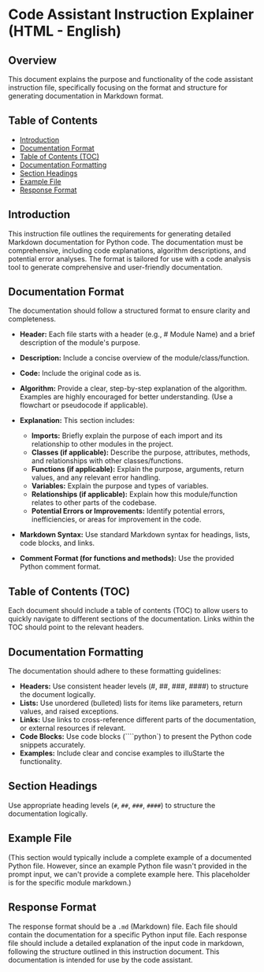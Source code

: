 # Code Assistant Instruction Explainer (HTML - English)

## Overview

This document explains the purpose and functionality of the code assistant instruction file, specifically focusing on the format and structure for generating documentation in Markdown format.

## Table of Contents

* [Introduction](#introduction)
* [Documentation Format](#documentation-format)
* [Table of Contents (TOC)](#table-of-contents-toc)
* [Documentation Formatting](#documentation-formatting)
* [Section Headings](#section-headings)
* [Example File](#example-file)
* [Response Format](#response-format)


## Introduction

This instruction file outlines the requirements for generating detailed Markdown documentation for Python code. The documentation must be comprehensive, including code explanations, algorithm descriptions, and potential error analyses.  The format is tailored for use with a code analysis tool to generate comprehensive and user-friendly documentation.


## Documentation Format

The documentation should follow a structured format to ensure clarity and completeness.

* **Header:** Each file starts with a header (e.g., # Module Name) and a brief description of the module's purpose.

* **Description:**  Include a concise overview of the module/class/function.

* **Code:** Include the original code as is.

* **Algorithm:** Provide a clear, step-by-step explanation of the algorithm.  Examples are highly encouraged for better understanding. (Use a flowchart or pseudocode if applicable).

* **Explanation:** This section includes:
    * **Imports:** Briefly explain the purpose of each import and its relationship to other modules in the project.
    * **Classes (if applicable):** Describe the purpose, attributes, methods, and relationships with other classes/functions.
    * **Functions (if applicable):** Explain the purpose, arguments, return values, and any relevant error handling.
    * **Variables:** Explain the purpose and types of variables.
    * **Relationships (if applicable):** Explain how this module/function relates to other parts of the codebase.
    * **Potential Errors or Improvements:** Identify potential errors, inefficiencies, or areas for improvement in the code.

* **Markdown Syntax:** Use standard Markdown syntax for headings, lists, code blocks, and links.

* **Comment Format (for functions and methods):**  Use the provided Python comment format.


## Table of Contents (TOC)

Each document should include a table of contents (TOC) to allow users to quickly navigate to different sections of the documentation. Links within the TOC should point to the relevant headers.


## Documentation Formatting

The documentation should adhere to these formatting guidelines:

* **Headers:** Use consistent header levels (#, ##, ###, ####) to structure the document logically.
* **Lists:** Use unordered (bulleted) lists for items like parameters, return values, and raised exceptions.
* **Links:** Use links to cross-reference different parts of the documentation, or external resources if relevant.
* **Code Blocks:** Use code blocks (````python`) to present the Python code snippets accurately.
* **Examples:** Include clear and concise examples to illuStarte the functionality.


## Section Headings

Use appropriate heading levels (`#`, `##`, `###`, `####`) to structure the documentation logically.


## Example File

(This section would typically include a complete example of a documented Python file. However, since an example Python file wasn't provided in the prompt input, we can't provide a complete example here.  This placeholder is for the specific module markdown.)


## Response Format

The response format should be a `.md` (Markdown) file.  Each file should contain the documentation for a specific Python input file.  Each response file should include a detailed explanation of the input code in markdown, following the structure outlined in this instruction document. This documentation is intended for use by the code assistant.
